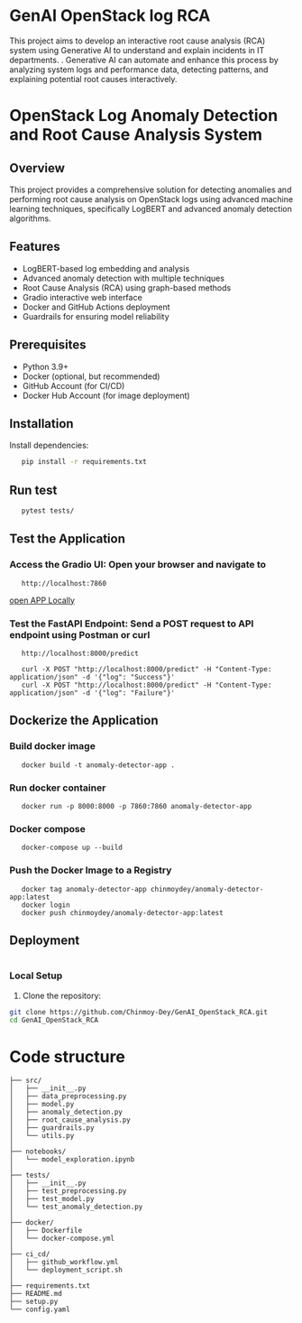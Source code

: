 # GenAI OpenStack log RCA
This project aims to develop an interactive root cause analysis (RCA) system using Generative AI to understand and explain incidents in IT departments. . Generative AI can automate and enhance this process by analyzing system logs and performance data, detecting patterns, and explaining potential root causes interactively. 
# OpenStack Log Anomaly Detection and Root Cause Analysis System

## Overview
This project provides a comprehensive solution for detecting anomalies and performing root cause analysis on OpenStack logs using advanced machine learning techniques, specifically LogBERT and advanced anomaly detection algorithms.

## Features
- LogBERT-based log embedding and analysis
- Advanced anomaly detection with multiple techniques
- Root Cause Analysis (RCA) using graph-based methods
- Gradio interactive web interface
- Docker and GitHub Actions deployment
- Guardrails for ensuring model reliability

## Prerequisites
- Python 3.9+
- Docker (optional, but recommended)
- GitHub Account (for CI/CD)
- Docker Hub Account (for image deployment)

## Installation
Install dependencies:
```bash
   pip install -r requirements.txt
```
## Run test
```bash
   pytest tests/
```
## Test the Application
### Access the Gradio UI: Open your browser and navigate to 
```
   http://localhost:7860
```

[ open APP Locally ](http://localhost:7860)


### Test the FastAPI Endpoint: Send a POST request to API endpoint using Postman or curl 
```
   http://localhost:8000/predict

```

```
   curl -X POST "http://localhost:8000/predict" -H "Content-Type: application/json" -d '{"log": "Success"}'
   curl -X POST "http://localhost:8000/predict" -H "Content-Type: application/json" -d '{"log": "Failure"}'

```
## Dockerize the Application
### Build docker image
```
   docker build -t anomaly-detector-app .
```
### Run docker container 
```
   docker run -p 8000:8000 -p 7860:7860 anomaly-detector-app

```
### Docker compose
```
   docker-compose up --build
```

### Push the Docker Image to a Registry
```
   docker tag anomaly-detector-app chinmoydey/anomaly-detector-app:latest
   docker login
   docker push chinmoydey/anomaly-detector-app:latest

```
## Deployment
```bash

```
### Local Setup
1. Clone the repository:
```bash
git clone https://github.com/Chinmoy-Dey/GenAI_OpenStack_RCA.git
cd GenAI_OpenStack_RCA
```
# Code structure
```
├── src/
│   ├── __init__.py
│   ├── data_preprocessing.py
│   ├── model.py
│   ├── anomaly_detection.py
│   ├── root_cause_analysis.py
│   ├── guardrails.py
│   └── utils.py
│
├── notebooks/
│   └── model_exploration.ipynb
│
├── tests/
│   ├── __init__.py
│   ├── test_preprocessing.py
│   ├── test_model.py
│   └── test_anomaly_detection.py
│
├── docker/
│   ├── Dockerfile
│   └── docker-compose.yml
│
├── ci_cd/
│   ├── github_workflow.yml
│   └── deployment_script.sh
│
├── requirements.txt
├── README.md
├── setup.py
└── config.yaml
```